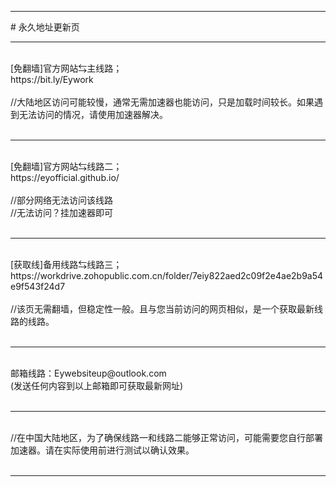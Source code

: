 <hr>
# 永久地址更新页
</br><hr>
</br>
[免翻墙]官方网站⇆主线路；
</br>https://bit.ly/Eywork
</br>
</br>//大陆地区访问可能较慢，通常无需加速器也能访问，只是加载时间较长。如果遇到无法访问的情况，请使用加速器解决。
</br>
</br><hr>
</br>
[免翻墙]官方网站⇆线路二；
</br>https://eyofficial.github.io/
</br>
</br>//部分网络无法访问该线路
</br>//无法访问？挂加速器即可
</br>
</br><hr>
</br>
[获取线]备用线路⇆线路三；
</br>https://workdrive.zohopublic.com.cn/folder/7eiy822aed2c09f2e4ae2b9a54e9f543f24d7
</br>
</br>//该页无需翻墙，但稳定性一般。且与您当前访问的网页相似，是一个获取最新线路的线路。
</br>
</br><hr>
</br>
邮箱线路：Eywebsiteup@outlook.com
</br>(发送任何内容到以上邮箱即可获取最新网址)
</br>
</br><hr>
</br>
//在中国大陆地区，为了确保线路一和线路二能够正常访问，可能需要您自行部署加速器。请在实际使用前进行测试以确认效果。
</br>
</br><hr>
</br>
